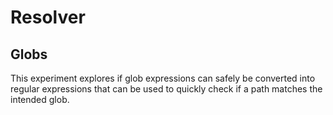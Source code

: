 ﻿# Resolver

## Globs

This experiment explores if glob expressions can safely be converted into regular expressions that can be used to quickly check if a path matches the intended glob.

<output>
<script src="./globs.spec.js"></script>
</output>
